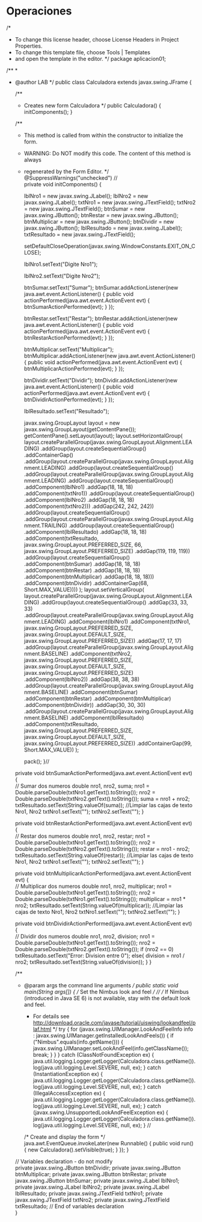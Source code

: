 # Operaciones
/*
 * To change this license header, choose License Headers in Project Properties.
 * To change this template file, choose Tools | Templates
 * and open the template in the editor.
 */
package aplicacion01;

/**
 *
 * @author LAB
 */
public class Calculadora extends javax.swing.JFrame {

    /**
     * Creates new form Calculadora
     */
    public Calculadora() {
        initComponents();
    }

    /**
     * This method is called from within the constructor to initialize the form.
     * WARNING: Do NOT modify this code. The content of this method is always
     * regenerated by the Form Editor.
     */
    @SuppressWarnings("unchecked")
    // <editor-fold defaultstate="collapsed" desc="Generated Code">                          
    private void initComponents() {

        lblNro1 = new javax.swing.JLabel();
        lblNro2 = new javax.swing.JLabel();
        txtNro1 = new javax.swing.JTextField();
        txtNro2 = new javax.swing.JTextField();
        btnSumar = new javax.swing.JButton();
        btnRestar = new javax.swing.JButton();
        btnMultiplicar = new javax.swing.JButton();
        btnDividir = new javax.swing.JButton();
        lblResultado = new javax.swing.JLabel();
        txtResultado = new javax.swing.JTextField();

        setDefaultCloseOperation(javax.swing.WindowConstants.EXIT_ON_CLOSE);

        lblNro1.setText("Digite Nro1");

        lblNro2.setText("Digite Nro2");

        btnSumar.setText("Sumar");
        btnSumar.addActionListener(new java.awt.event.ActionListener() {
            public void actionPerformed(java.awt.event.ActionEvent evt) {
                btnSumarActionPerformed(evt);
            }
        });

        btnRestar.setText("Restar");
        btnRestar.addActionListener(new java.awt.event.ActionListener() {
            public void actionPerformed(java.awt.event.ActionEvent evt) {
                btnRestarActionPerformed(evt);
            }
        });

        btnMultiplicar.setText("Multiplicar");
        btnMultiplicar.addActionListener(new java.awt.event.ActionListener() {
            public void actionPerformed(java.awt.event.ActionEvent evt) {
                btnMultiplicarActionPerformed(evt);
            }
        });

        btnDividir.setText("Dividir");
        btnDividir.addActionListener(new java.awt.event.ActionListener() {
            public void actionPerformed(java.awt.event.ActionEvent evt) {
                btnDividirActionPerformed(evt);
            }
        });

        lblResultado.setText("Resultado");

        javax.swing.GroupLayout layout = new javax.swing.GroupLayout(getContentPane());
        getContentPane().setLayout(layout);
        layout.setHorizontalGroup(
            layout.createParallelGroup(javax.swing.GroupLayout.Alignment.LEADING)
            .addGroup(layout.createSequentialGroup()
                .addContainerGap()
                .addGroup(layout.createParallelGroup(javax.swing.GroupLayout.Alignment.LEADING)
                    .addGroup(layout.createSequentialGroup()
                        .addGroup(layout.createParallelGroup(javax.swing.GroupLayout.Alignment.LEADING)
                            .addGroup(layout.createSequentialGroup()
                                .addComponent(lblNro1)
                                .addGap(18, 18, 18)
                                .addComponent(txtNro1))
                            .addGroup(layout.createSequentialGroup()
                                .addComponent(lblNro2)
                                .addGap(18, 18, 18)
                                .addComponent(txtNro2)))
                        .addGap(242, 242, 242))
                    .addGroup(layout.createSequentialGroup()
                        .addGroup(layout.createParallelGroup(javax.swing.GroupLayout.Alignment.TRAILING)
                            .addGroup(layout.createSequentialGroup()
                                .addComponent(lblResultado)
                                .addGap(18, 18, 18)
                                .addComponent(txtResultado, javax.swing.GroupLayout.PREFERRED_SIZE, 66, javax.swing.GroupLayout.PREFERRED_SIZE)
                                .addGap(119, 119, 119))
                            .addGroup(layout.createSequentialGroup()
                                .addComponent(btnSumar)
                                .addGap(18, 18, 18)
                                .addComponent(btnRestar)
                                .addGap(18, 18, 18)
                                .addComponent(btnMultiplicar)
                                .addGap(18, 18, 18)))
                        .addComponent(btnDividir)
                        .addContainerGap(68, Short.MAX_VALUE))))
        );
        layout.setVerticalGroup(
            layout.createParallelGroup(javax.swing.GroupLayout.Alignment.LEADING)
            .addGroup(layout.createSequentialGroup()
                .addGap(33, 33, 33)
                .addGroup(layout.createParallelGroup(javax.swing.GroupLayout.Alignment.LEADING)
                    .addComponent(lblNro1)
                    .addComponent(txtNro1, javax.swing.GroupLayout.PREFERRED_SIZE, javax.swing.GroupLayout.DEFAULT_SIZE, javax.swing.GroupLayout.PREFERRED_SIZE))
                .addGap(17, 17, 17)
                .addGroup(layout.createParallelGroup(javax.swing.GroupLayout.Alignment.BASELINE)
                    .addComponent(txtNro2, javax.swing.GroupLayout.PREFERRED_SIZE, javax.swing.GroupLayout.DEFAULT_SIZE, javax.swing.GroupLayout.PREFERRED_SIZE)
                    .addComponent(lblNro2))
                .addGap(38, 38, 38)
                .addGroup(layout.createParallelGroup(javax.swing.GroupLayout.Alignment.BASELINE)
                    .addComponent(btnSumar)
                    .addComponent(btnRestar)
                    .addComponent(btnMultiplicar)
                    .addComponent(btnDividir))
                .addGap(30, 30, 30)
                .addGroup(layout.createParallelGroup(javax.swing.GroupLayout.Alignment.BASELINE)
                    .addComponent(lblResultado)
                    .addComponent(txtResultado, javax.swing.GroupLayout.PREFERRED_SIZE, javax.swing.GroupLayout.DEFAULT_SIZE, javax.swing.GroupLayout.PREFERRED_SIZE))
                .addContainerGap(99, Short.MAX_VALUE))
        );

        pack();
    }// </editor-fold>                        

    private void btnSumarActionPerformed(java.awt.event.ActionEvent evt) {                                         
        // Sumar dos numeros
        double nro1, nro2, suma;
        nro1 = Double.parseDouble(txtNro1.getText().toString());
        nro2 = Double.parseDouble(txtNro2.getText().toString());
        suma = nro1 + nro2;
        txtResultado.setText(String.valueOf(suma));
        //Limpiar las cajas de texto Nro1, Nro2
        txtNro1.setText("");
        txtNro2.setText("");
    }                                        

    private void btnRestarActionPerformed(java.awt.event.ActionEvent evt) {                                          
        // Restar dos numeros
        double nro1, nro2,  restar;
        nro1 = Double.parseDouble(txtNro1.getText().toString());
        nro2 = Double.parseDouble(txtNro2.getText().toString());
        restar = nro1 - nro2;
        txtResultado.setText(String.valueOf(restar));
        //Limpiar las cajas de texto Nro1, Nro2
        txtNro1.setText("");
        txtNro2.setText("");
    }                                         

    private void btnMultiplicarActionPerformed(java.awt.event.ActionEvent evt) {                                               
        // Multiplicar dos numeros
        double nro1, nro2, multiplicar;
        nro1 = Double.parseDouble(txtNro1.getText().toString());
        nro2 = Double.parseDouble(txtNro1.getText().toString());
        multiplicar = nro1 * nro2;
        txtResultado.setText(String.valueOf(multiplicar));
        //Limpiar las cajas de texto Nro1, Nro2
        txtNro1.setText("");
        txtNro2.setText("");
    }                                              

    private void btnDividirActionPerformed(java.awt.event.ActionEvent evt) {                                           
        // Dividir dos numeros
        double nro1, nro2, division;
        nro1 = Double.parseDouble(txtNro1.getText().toString());
        nro2 = Double.parseDouble(txtNro2.getText().toString());
        if (nro2 == 0)
            txtResultado.setText("Error: Division entre 0");
        else{
            division = nro1 / nro2;
            txtResultado.setText(String.valueOf(division));
        }
    }                                          

    /**
     * @param args the command line arguments
     */
    public static void main(String args[]) {
        /* Set the Nimbus look and feel */
        //<editor-fold defaultstate="collapsed" desc=" Look and feel setting code (optional) ">
        /* If Nimbus (introduced in Java SE 6) is not available, stay with the default look and feel.
         * For details see http://download.oracle.com/javase/tutorial/uiswing/lookandfeel/plaf.html 
         */
        try {
            for (javax.swing.UIManager.LookAndFeelInfo info : javax.swing.UIManager.getInstalledLookAndFeels()) {
                if ("Nimbus".equals(info.getName())) {
                    javax.swing.UIManager.setLookAndFeel(info.getClassName());
                    break;
                }
            }
        } catch (ClassNotFoundException ex) {
            java.util.logging.Logger.getLogger(Calculadora.class.getName()).log(java.util.logging.Level.SEVERE, null, ex);
        } catch (InstantiationException ex) {
            java.util.logging.Logger.getLogger(Calculadora.class.getName()).log(java.util.logging.Level.SEVERE, null, ex);
        } catch (IllegalAccessException ex) {
            java.util.logging.Logger.getLogger(Calculadora.class.getName()).log(java.util.logging.Level.SEVERE, null, ex);
        } catch (javax.swing.UnsupportedLookAndFeelException ex) {
            java.util.logging.Logger.getLogger(Calculadora.class.getName()).log(java.util.logging.Level.SEVERE, null, ex);
        }
        //</editor-fold>

        /* Create and display the form */
        java.awt.EventQueue.invokeLater(new Runnable() {
            public void run() {
                new Calculadora().setVisible(true);
            }
        });
    }

    // Variables declaration - do not modify                     
    private javax.swing.JButton btnDividir;
    private javax.swing.JButton btnMultiplicar;
    private javax.swing.JButton btnRestar;
    private javax.swing.JButton btnSumar;
    private javax.swing.JLabel lblNro1;
    private javax.swing.JLabel lblNro2;
    private javax.swing.JLabel lblResultado;
    private javax.swing.JTextField txtNro1;
    private javax.swing.JTextField txtNro2;
    private javax.swing.JTextField txtResultado;
    // End of variables declaration                   
}
